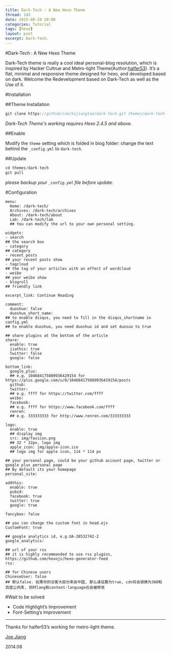 ```yaml
---
title: Dark-Tech : A New Hexo Theme
thread: 143
date: 2015-08-29 20:00
categories: Tutorial
tags: [hexo]
layout: post
excerpt: Dark-Tech.
---
```


#Dark-Tech : A New Hexo Theme

Dark-Tech theme is really a cool ideal personal-blog resolution, which is inspired by Hacker Cultrue and Metro-light Theme(Author:[halfer53](https://github.com/halfer53/)). It’s a flat, minimal and responsive theme designed for hexo, and developed based on dark. Welcome the Redevelopment based on Dark-Tech as well as the Use of it.

<!--more-->

#Installation

##Theme Installation

```javascript
git clone https://github/com/hijiangtao/dark-tech.git themes/dark-tech
```

*Dark-Tech Theme's working requires Hexo 2.4.5 and above.*

##Enable

Modify the `theme` setting which is folded in blog folder: change the text behind the `_config.yml` to `dark-tech`.

##Update

```javascript
cd themes/dark-tech
git pull
```

*please backup your `_config.yml` file before update.*

#Configuration

```
menu:
  Home: /dark-tech/
  Archives: /dark-tech/archives
  About: /dark-tech/about
  Lab: /dark-tech/lab
  ## You can modify the url to your own personal setting.
  
widgets:
- search
## the search box
- category
## category
- recent_posts
## your recent posts show
- tagcloud
## the tag of your articles with an effect of wordcloud
- weibo
## your weibo show
- blogroll
## friendly link

excerpt_link: Continue Reading

comment:
  duoshuo: false
  duoshuo_short_name: 
## to enable disqus, you need to fill in the disqus_shortname in config.yml
## to enable duoshuo, you need duoshuo id and set duosuo to true

## share plugins at the bottom of the article
share:
  enable: true
  jiathis: true
  twitter: false
  google: false

bottom_link:
  google_plus: 
  ## e.g. 104684175089936429154 for https://plus.google.com/u/0/104684175089936429154/posts
  github: 
  twitter: 
  ## e.g. ffff for https://twitter.com/ffff
  weibo: 
  facebook: 
  ## e.g. ffff for https://www.facebook.com/ffff
  renren: 
  ## e.g. 333333333 for http://www.renren.com/333333333

logo:
  enable: true  
  ## display img
  src: img/favicon.png 
  ## 32 * 32px, logo img
  apple_icon: img/apple-icon.ico 
  ## logo img for apple icon, 114 * 114 px

## your personal page, could be your github account page, twitter or google plus personal page
## By default its your homepage
personal_site: 

addthis:
  enable: true
  pubid: 
  facebook: true
  twitter: true
  google: true

fancybox: false

## you can change the custom font in head.ejs
CustomFont: true

## google analytics id, e.g.UA-28532742-2
google_analytics: 

## url of your rss
## it is highly recommanded to use rss plugins, https://github.com/hexojs/hexo-generator-feed
rss: 

## for Chinese users
ChineseUser: false
## 默认false. 如果你的访客大部分来自中国, 那么请设置为true, cdn将会调换为360和百度公共库, 同时lang和content-language也会被修改
```

#Wait to be solved

* Code Highlight’s Improvement
* Font-Setting’s Improvement

----

Thanks for halfer53’s working for metro-light theme.

[Joe Jiang](http://hijiangtao.github.io/)

2014.08